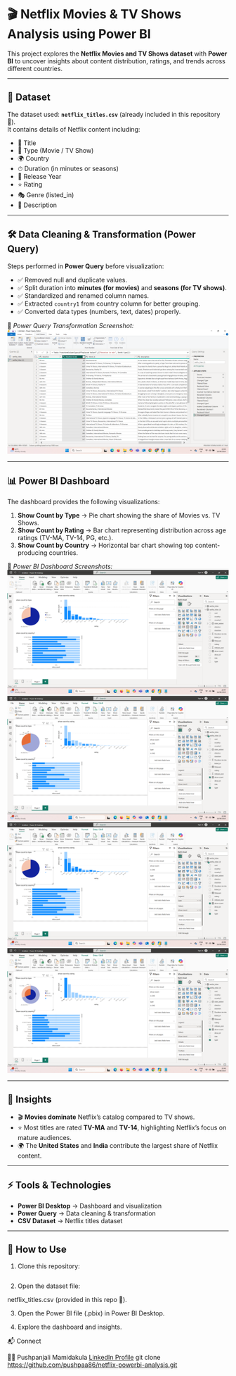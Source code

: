# 🎬 Netflix Movies & TV Shows Analysis using Power BI

This project explores the **Netflix Movies and TV Shows dataset** with **Power BI** to uncover insights about content distribution, ratings, and trends across different countries.  

---

## 📂 Dataset  
The dataset used: **`netflix_titles.csv`** (already included in this repository 📁).  
It contains details of Netflix content including:  

- 📌 Title  
- 🎥 Type (Movie / TV Show)  
- 🌍 Country  
- ⏱ Duration (in minutes or seasons)  
- 📅 Release Year  
- ⭐ Rating  
- 🎭 Genre (listed_in)  
- 📝 Description  

---

## 🛠 Data Cleaning & Transformation (Power Query)  

Steps performed in **Power Query** before visualization:  

- ✅ Removed null and duplicate values.  
- ✅ Split duration into **minutes (for movies)** and **seasons (for TV shows)**.  
- ✅ Standardized and renamed column names.  
- ✅ Extracted `country1` from country column for better grouping.  
- ✅ Converted data types (numbers, text, dates) properly.  

📸 *Power Query Transformation Screenshot:*  
![Power Query Screenshot](Screenshot%20(124).png)  

---

## 📊 Power BI Dashboard  

The dashboard provides the following visualizations:  

1. **Show Count by Type** → Pie chart showing the share of Movies vs. TV Shows.  
2. **Show Count by Rating** → Bar chart representing distribution across age ratings (TV-MA, TV-14, PG, etc.).  
3. **Show Count by Country** → Horizontal bar chart showing top content-producing countries.  

📸 *Power BI Dashboard Screenshots:*  
![Power BI Dashboard](Screenshot%20(125).png)  
![Power BI Dashboard](Screenshot%20(126).png)  
![Power BI Dashboard](Screenshot%20(127).png)  
![Power BI Dashboard](Screenshot%20(130).png)  

---

## 🔎 Insights  

- 🎬 **Movies dominate** Netflix’s catalog compared to TV shows.  
- ⭐ Most titles are rated **TV-MA** and **TV-14**, highlighting Netflix’s focus on mature audiences.  
- 🌍 The **United States** and **India** contribute the largest share of Netflix content.  

---

## ⚡ Tools & Technologies  

- **Power BI Desktop** → Dashboard and visualization  
- **Power Query** → Data cleaning & transformation  
- **CSV Dataset** → Netflix titles dataset  

---

## 📌 How to Use  

1. Clone this repository:  
   ```bash
2. Open the dataset file:

netflix_titles.csv (provided in this repo 📂).

3. Open the Power BI file (.pbix) in Power BI Desktop.

4. Explore the dashboard and insights.


📬 Connect

👩‍💻 Pushpanjali Mamidakula
[LinkedIn Profile](https://www.linkedin.com/in/pushpanjali-mamidakula-160083220/)
   git clone https://github.com/pushpaa86/netflix-powerbi-analysis.git


